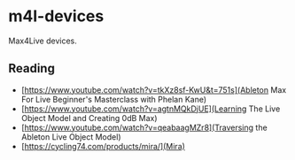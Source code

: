 # m4l-devices

Max4Live devices.

## Reading

* [https://www.youtube.com/watch?v=tkXz8sf-KwU&t=751s](Ableton Max For Live Beginner's Masterclass with Phelan Kane)
* [https://www.youtube.com/watch?v=agtnMQkDjUE](Learning The Live Object Model and Creating 0dB Max)
* [https://www.youtube.com/watch?v=qeabaagMZr8](Traversing the Ableton Live Object Model)
* [https://cycling74.com/products/mira/](Mira)
